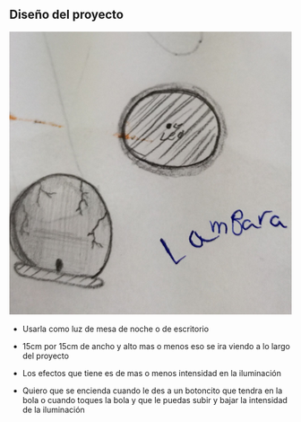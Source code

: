 
## Diseño del proyecto 




![](https://github.com/Albitah24/Soldadura-y-diseno-UwU/blob/main/lamparita.png)


- Usarla como luz de mesa de noche o de escritorio

- 15cm por 15cm de ancho y alto mas o menos eso se ira viendo a lo largo del proyecto 

- Los efectos que tiene es de mas o menos intensidad en la iluminación

- Quiero que se encienda cuando le des a un botoncito que tendra en la bola o cuando toques la bola 
  y que le puedas subir y bajar la intensidad de la iluminación
